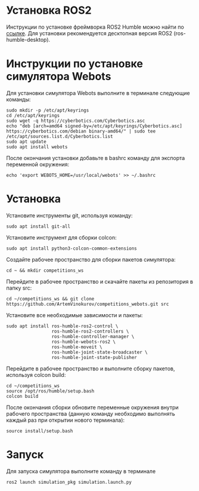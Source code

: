 # Установка ROS2

Инструкции по установке фреймворка ROS2 Humble можно найти по [cсылке](https://docs.ros.org/en/humble/Installation/Ubuntu-Install-Debs.html). Для установки рекомендуется десктопная версия ROS2 (ros-humble-desktop).



# Инструкции по установке симулятора Webots

Для установки симулятора Webots выполните в терминале следующие команды:
```
sudo mkdir -p /etc/apt/keyrings
cd /etc/apt/keyrings
sudo wget -q https://cyberbotics.com/Cyberbotics.asc
echo "deb [arch=amd64 signed-by=/etc/apt/keyrings/Cyberbotics.asc] https://cyberbotics.com/debian binary-amd64/" | sudo tee /etc/apt/sources.list.d/Cyberbotics.list
sudo apt update
sudo apt install webots
```

После окончания установки добавьте в bashrc команду для экспорта переменной окружения:
```
echo 'export WEBOTS_HOME=/usr/local/webots' >> ~/.bashrc
```

# Установка

Установите инструменты git, используя команду:

```
sudo apt install git-all
```
Установите инструмент для сборки colcon:

```
sudo apt install python3-colcon-common-extensions
```
Создайте рабочее пространство для сборки пакетов симулятора:

```
cd ~ && mkdir competitions_ws
```

Перейдите в рабочее пространство и скачайте пакеты из репозитория в папку src:

```
cd ~/competitions_ws && git clone https://github.com/ArtemVinokurov/competitions_webots.git src
```

Установите все необходимые зависимости и пакеты:
```
sudo apt install ros-humble-ros2-control \
                 ros-humble-ros2-controllers \
                 ros-humble-controller-manager \
                 ros-humble-webots-ros2 \
                 ros-humble-moveit \
                 ros-humble-joint-state-broadcaster \
                 ros-humble-joint-state-publisher
```
Перейдите в рабочее пространство и выполните сборку пакетов, используя colcon build:

```
cd ~/competitions_ws
source /opt/ros/humble/setup.bash
colcon build
```

После окончания сборки обновите переменные окружения внутри рабочего пространства (данную команду необходимо выполнять каждый раз при открытии нового терминала):
```
source install/setup.bash
```

# Запуск

Для запуска симулятора выполните команду в терминале
```
ros2 launch simulation_pkg simulation.launch.py
```






